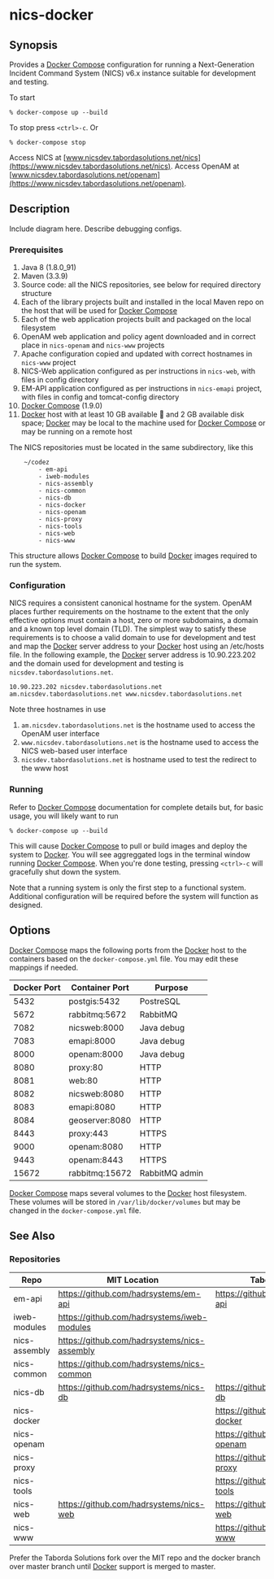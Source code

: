 # nics-docker

## Synopsis

Provides a [Docker Compose] configuration for running a Next-Generation Incident Command System (NICS) v6.x instance
suitable for development and testing.

To start

    % docker-compose up --build

To stop press `<ctrl>-c`. Or

    % docker-compose stop

Access NICS at [www.nicsdev.tabordasolutions.net/nics](https://www.nicsdev.tabordasolutions.net/nics).
Access OpenAM at [www.nicsdev.tabordasolutions.net/openam](https://www.nicsdev.tabordasolutions.net/openam).

## Description

Include diagram here.
Describe debugging configs.

### Prerequisites

1. Java 8 (1.8.0_91)
1. Maven (3.3.9)
1. Source code: all the NICS repositories, see below for required directory structure
1. Each of the library projects built and installed in the local Maven repo on the host that will be used for
 [Docker Compose]
1. Each of the web application projects built and packaged on the local filesystem
1. OpenAM web application and policy agent downloaded and in correct place in `nics-openam` and `nics-www` projects
1. Apache configuration copied and updated with correct hostnames in `nics-www` project
1. NICS-Web application configured as per instructions in `nics-web`, with files in config directory
1. EM-API application configured as per instructions in `nics-emapi` project, with files in config and tomcat-config
 directory
1. [Docker Compose] (1.9.0)
1. [Docker] host with at least 10 GB available :ram: and 2 GB available disk space; [Docker] may be local to the machine
 used for [Docker Compose] or may be running on a remote host

The NICS repositories must be located in the same subdirectory, like this

```
    ~/codez
        - em-api
        - iweb-modules
        - nics-assembly
        - nics-common
        - nics-db
        - nics-docker
        - nics-openam
        - nics-proxy
        - nics-tools
        - nics-web
        - nics-www
```

This structure allows [Docker Compose] to build [Docker] images required to run the system.

### Configuration

NICS requires a consistent canonical hostname for the system. OpenAM places further requirements on the hostname to the
 extent that the only effective options must contain a host, zero or more subdomains, a domain and a known top level
 domain (TLD). The simplest way to satisfy these requirements is to choose a valid domain to use for development and
 test and map the [Docker] server address to your [Docker] host using an /etc/hosts file. In the following example, the
 [Docker] server address is 10.90.223.202 and the domain used for development and testing is
 `nicsdev.tabordasolutions.net`.

    10.90.223.202 nicsdev.tabordasolutions.net am.nicsdev.tabordasolutions.net www.nicsdev.tabordasolutions.net

Note three hostnames in use

1. `am.nicsdev.tabordasolutions.net` is the hostname used to access the OpenAM user interface
1. `www.nicsdev.tabordasolutions.net` is the hostname used to access the NICS web-based user interface
1. `nicsdev.tabordasolutions.net` is hostname used to test the redirect to the www host

### Running

Refer to [Docker Compose] documentation for complete details but, for basic usage, you will likely want to run

    % docker-compose up --build

This will cause [Docker Compose] to pull or build images and deploy the system to [Docker]. You will see aggreggated
logs in the terminal window running [Docker Compose]. When you're done testing, pressing `<ctrl>-c` will gracefully
shut down the system.

Note that a running system is only the first step to a functional system. Additional configuration will be required
before the system will function as designed.

## Options

[Docker Compose] maps the following ports from the [Docker] host to the containers based on the `docker-compose.yml` 
file. You may edit these mappings if needed.

| Docker Port | Container Port | Purpose |
|---|---|---|
| 5432 | postgis:5432 | PostreSQL |
| 5672 | rabbitmq:5672 | RabbitMQ |
| 7082 | nicsweb:8000 | Java debug |
| 7083 | emapi:8000 | Java debug |
| 8000 | openam:8000 | Java debug |
| 8080 | proxy:80 | HTTP |
| 8081 | web:80 | HTTP |
| 8082 | nicsweb:8080 | HTTP |
| 8083 | emapi:8080 | HTTP |
| 8084 | geoserver:8080 | HTTP |
| 8443 | proxy:443 | HTTPS |
| 9000 | openam:8080 | HTTP |
| 9443 | openam:8443 | HTTPS |
| 15672 | rabbitmq:15672 | RabbitMQ admin |

[Docker Compose] maps several volumes to the [Docker] host filesystem. These volumes will be stored in 
`/var/lib/docker/volumes` but may be changed in the `docker-compose.yml` file.

## See Also

### Repositories

| Repo | MIT Location | Taborda Solutions Fork |
|---|---|---|
| em-api | https://github.com/hadrsystems/em-api | https://github.com/tabordasolutions/em-api |
| iweb-modules | https://github.com/hadrsystems/iweb-modules | |
| nics-assembly | https://github.com/hadrsystems/nics-assembly | |
| nics-common | https://github.com/hadrsystems/nics-common | |
| nics-db | https://github.com/hadrsystems/nics-db | https://github.com/tabordasolutions/nics-db |
| nics-docker | | https://github.com/tabordasolutions/nics-docker |
| nics-openam | | https://github.com/tabordasolutions/nics-openam |
| nics-proxy | | https://github.com/tabordasolutions/nics-proxy |
| nics-tools | | https://github.com/tabordasolutions/nics-tools |
| nics-web | https://github.com/hadrsystems/nics-web | https://github.com/tabordasolutions/nics-web |
| nics-www | | https://github.com/tabordasolutions/nics-www |

Prefer the Taborda Solutions fork over the MIT repo and the docker branch over master branch until [Docker] support is
merged to master.

[Docker]: https://docs.docker.com/
[Docker Compose]: https://docs.docker.com/compose/
